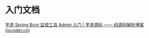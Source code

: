 # 入门文档

[芋道 Spring Boot 监控工具 Admin 入门 | 芋道源码 —— 纯源码解析博客 (iocoder.cn)](https://www.iocoder.cn/Spring-Boot/Admin/?yudao)

